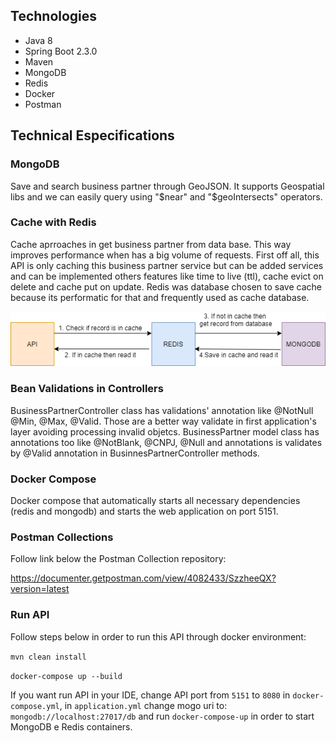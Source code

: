 ## Technologies
- Java 8
- Spring Boot 2.3.0
- Maven
- MongoDB
- Redis
- Docker
- Postman 

## Technical Especifications

### MongoDB
Save and search business partner through GeoJSON. It supports Geospatial libs and we can easily query using "$near" and "$geoIntersects" operators.

### Cache with Redis
Cache aprroaches in get business partner from data base. This way improves performance when has a big volume of requests. First off all,  this API is only caching this business partner service but can be added services and can be implemented others features like time to live (ttl), cache evict on delete and cache put on update. Redis was database chosen to save cache because its  performatic for that and frequently used as cache database.

  ![Screenshot](https://github.com/ronaldoleitte1975/zd-backendchallenge/blob/master/Cache%20Diagram.png)

### Bean Validations in Controllers
BusinessPartnerController class has validations' annotation like @NotNull @Min, @Max, @Valid. Those are a better way validate in first application's layer avoiding processing invalid objetcs. BusinessPartner model class has annotations too like @NotBlank, @CNPJ, @Null and annotations is validates by @Valid annotation in BusinnesPartnerController methods.

### Docker Compose
Docker compose that automatically starts all necessary dependencies (redis and mongodb) and starts the web application on port 5151. 

### Postman Collections
Follow link below the Postman Collection repository:

https://documenter.getpostman.com/view/4082433/SzzheeQX?version=latest

### Run API
Follow steps below in order to run this API through docker environment:

`mvn clean install`

`docker-compose up --build`


If you want run API in your IDE, change API port from `5151` to `8080` in `docker-compose.yml`, in `application.yml`  change mogo uri to: `mongodb://localhost:27017/db` and run `docker-compose-up` in order to start MongoDB e Redis containers.

 
